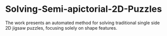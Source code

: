 # Solving-Semi-apictorial-2D-Puzzles
The work presents an automated method for solving traditional single side 2D jigsaw puzzles, focusing solely on shape features.
